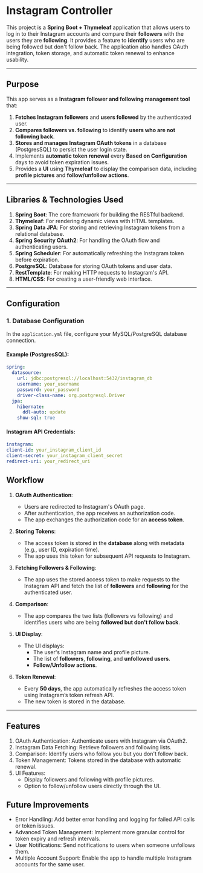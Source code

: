 # Instagram Controller

This project is a **Spring Boot + Thymeleaf** application that allows users to log in to their Instagram accounts and compare their **followers** with the users they are **following**. It provides a feature to **identify** users who are being followed but don't follow back. The application also handles OAuth integration, token storage, and automatic token renewal to enhance usability.

---
## **Purpose**

This app serves as a **Instagram follower and following management tool** that:

1. **Fetches Instagram followers** and **users followed** by the authenticated user.
2. **Compares followers vs. following** to identify **users who are not following back**.
3. **Stores and manages Instagram OAuth tokens** in a database (PostgresSQL) to persist the user login state.
4. Implements **automatic token renewal** every **Based on Configuration** days to avoid token expiration issues.
5. Provides a **UI** using **Thymeleaf** to display the comparison data, including **profile pictures** and **follow/unfollow actions**.

---

## **Libraries & Technologies Used**

1. **Spring Boot**: The core framework for building the RESTful backend.
2. **Thymeleaf**: For rendering dynamic views with HTML templates.
3. **Spring Data JPA**: For storing and retrieving Instagram tokens from a relational database.
4. **Spring Security OAuth2**: For handling the OAuth flow and authenticating users.
5. **Spring Scheduler**: For automatically refreshing the Instagram token before expiration.
6. **PostgreSQL**: Database for storing OAuth tokens and user data.
7. **RestTemplate**: For making HTTP requests to Instagram's API.
8. **HTML/CSS**: For creating a user-friendly web interface.

---

## **Configuration**

### 1. **Database Configuration**
In the `application.yml` file, configure your MySQL/PostgreSQL database connection.

#### Example (PostgresSQL):
```yaml
spring:
  datasource:
    url: jdbc:postgresql://localhost:5432/instagram_db
    username: your_username
    password: your_password
    driver-class-name: org.postgresql.Driver
  jpa:
    hibernate:
      ddl-auto: update
    show-sql: true
```
#### Instagram API Credentials:
```yaml
instagram:
client-id: your_instagram_client_id
client-secret: your_instagram_client_secret
redirect-uri: your_redirect_uri
```
## **Workflow**

1. **OAuth Authentication**:
    - Users are redirected to Instagram's OAuth page.
    - After authentication, the app receives an authorization code.
    - The app exchanges the authorization code for an **access token**.

2. **Storing Tokens**:
    - The access token is stored in the **database** along with metadata (e.g., user ID, expiration time).
    - The app uses this token for subsequent API requests to Instagram.

3. **Fetching Followers & Following**:
    - The app uses the stored access token to make requests to the Instagram API and fetch the list of **followers** and **following** for the authenticated user.

4. **Comparison**:
    - The app compares the two lists (followers vs following) and identifies users who are being **followed but don’t follow back**.

5. **UI Display**:
    - The UI displays:
        - The user's Instagram name and profile picture.
        - The list of **followers**, **following**, and **unfollowed users**.
        - **Follow/Unfollow actions**.

6. **Token Renewal**:
    - Every **50 days**, the app automatically refreshes the access token using Instagram’s token refresh API.
    - The new token is stored in the database.

---

## **Features**
1. OAuth Authentication: Authenticate users with Instagram via OAuth2.
2. Instagram Data Fetching: Retrieve followers and following lists.
3. Comparison: Identify users who follow you but you don't follow back.
4. Token Management: Tokens stored in the database with automatic renewal.
5. UI Features:
   - Display followers and following with profile pictures.
   - Option to follow/unfollow users directly through the UI.

## **Future Improvements**
* Error Handling: Add better error handling and logging for failed API calls or token issues.
* Advanced Token Management: Implement more granular control for token expiry and refresh intervals.
* User Notifications: Send notifications to users when someone unfollows them.
* Multiple Account Support: Enable the app to handle multiple Instagram accounts for the same user.
